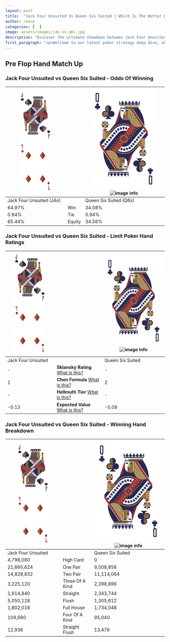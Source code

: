 ```yaml
---
layout: post
title:  "Jack Four Unsuited Vs Queen Six Suited | Which Is The Better Hand In Poker? A Complete Guide"
author: reece
categories: [  ]
image: assets/images/j4o-vs-q6s.jpg
description: "Discover the ultimate showdown between Jack Four Unsuited and Queen Six Suited in poker! Uncover the odds, strategies, and scenarios where one hand triumphs over the other. Get ready to up your poker game with this thrilling analysis."
first_paragraph: "<p>Welcome to our latest poker strategy deep dive, where we're pitting two distinct hands against each other in a high-stakes showdown: Jack Four Unsuited vs Queen Six Suited.</p><p>In the dynamic world of poker, every decision counts, and knowing which hand holds the upper hand is key to your success at the table.</p><p>In this article, we'll dissect these two hands, explore the scenarios where one dominates the other, and equip you with the knowledge to make strategic choices that can tip the odds in your favor.</p><p>Get ready to unravel the intriguing dynamics of these poker hands and elevate your game to new heights.</p>"
---
```




[comment]: # (sp0)

## Pre Flop Hand Match Up

<div class="table hand-ratings" markdown="1"> 



### Jack Four Unsuited vs Queen Six Suited - Odds Of Winning


    
| ![image info](assets/images/hand1/J.png) ![image info](assets/images/hand1/4o.png) |  | ![image info](assets/images/hand2/Q.png) ![image info](assets/images/hand2/6s.png) |
| -------- | -------- | -------- |
| Jack Four Unsuited (J4o) |  | Queen Six Suited (Q6s) |
| 64.97% | Win | 34.08% |
| 0.94% | Tie | 0.94% |
| 65.44% | Equity | 34.56% |




[comment]: # (sp1)



### Jack Four Unsuited vs Queen Six Suited - Limit Poker Hand Ratings


    
| ![image info](assets/images/hand1/J.png) ![image info](assets/images/hand1/4o.png) |  | ![image info](assets/images/hand2/Q.png) ![image info](assets/images/hand2/6s.png) |
| -------- | -------- | -------- |
| Jack Four Unsuited |  | Queen Six Suited |
| - | **Sklansky Rating** [What is this?](/sklansky-rating-explained) | - |
| 1 | **Chen Formula** [What is this?](/chen-formula-explained) | 2 |
| - | **Hellmuth Tier** [What is this?](/Hellmuth-tier-explained) | - |
| -0.13 | **Expected Value** [What is this?](/expected-value-explained) | -0.08 |




[comment]: # (sp2)



### Jack Four Unsuited vs Queen Six Suited - Winning Hand Breakdown


    
| ![image info](assets/images/hand1/J.png) ![image info](assets/images/hand1/4o.png) |  | ![image info](assets/images/hand2/Q.png) ![image info](assets/images/hand2/6s.png) |
| -------- | -------- | -------- |
| Jack Four Unsuited |  | Queen Six Suited |
| 4,798,080 | High Card | 0 |
| 21,660,624 | One Pair | 9,008,856 |
| 14,828,832 | Two Pair | 11,114,064 |
| 3,225,120 | Three Of A Kind | 2,398,896 |
| 1,914,840 | Straight | 2,343,744 |
| 5,050,128 | Flush | 1,305,612 |
| 1,802,016 | Full House | 1,734,048 |
| 109,680 | Four Of A Kind | 95,040 |
| 12,936 | Straight Flush | 13,476 |




[comment]: # (sp3)



</div>

[comment]: # (sp4)



[comment]: # (sp5)

